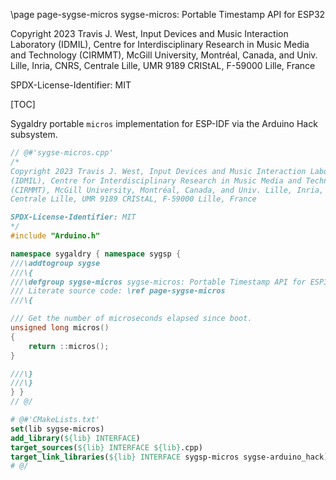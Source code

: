 \page page-sygse-micros sygse-micros: Portable Timestamp API for ESP32

Copyright 2023 Travis J. West, Input Devices and Music Interaction Laboratory
(IDMIL), Centre for Interdisciplinary Research in Music Media and Technology
(CIRMMT), McGill University, Montréal, Canada, and Univ. Lille, Inria, CNRS,
Centrale Lille, UMR 9189 CRIStAL, F-59000 Lille, France

SPDX-License-Identifier: MIT

[TOC]

Sygaldry portable `micros` implementation for ESP-IDF via the Arduino Hack
subsystem.

```cpp
// @#'sygse-micros.cpp'
/*
Copyright 2023 Travis J. West, Input Devices and Music Interaction Laboratory
(IDMIL), Centre for Interdisciplinary Research in Music Media and Technology
(CIRMMT), McGill University, Montréal, Canada, and Univ. Lille, Inria, CNRS,
Centrale Lille, UMR 9189 CRIStAL, F-59000 Lille, France

SPDX-License-Identifier: MIT
*/
#include "Arduino.h"

namespace sygaldry { namespace sygsp {
///\addtogroup sygse
///\{
///\defgroup sygse-micros sygse-micros: Portable Timestamp API for ESP32
/// Literate source code: \ref page-sygse-micros
///\{

/// Get the number of microseconds elapsed since boot.
unsigned long micros()
{
    return ::micros();
}

///\}
///\}
} }
// @/
```

```cmake
# @#'CMakeLists.txt'
set(lib sygse-micros)
add_library(${lib} INTERFACE)
target_sources(${lib} INTERFACE ${lib}.cpp)
target_link_libraries(${lib} INTERFACE sygsp-micros sygse-arduino_hack)
# @/
```

